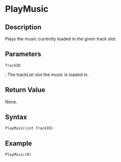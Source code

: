 # PlayMusic

## Description
Plays the music currently loaded in the given track slot.

## Parameters
`TrackID`

:   The trackList slot the music is loaded in.

## Return Value
None.

## Syntax
```
PlayMusic(int TrackID)
```

## Example
```
PlayMusic(0)
```
